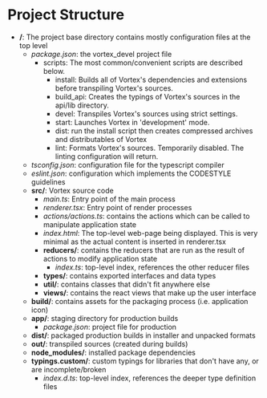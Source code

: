 # Project Structure

- **/**: The project base directory contains mostly configuration files at the top level
  - *package.json*: the vortex_devel project file
    - scripts: The most common/convenient scripts are described below.
      - install: Builds all of Vortex's dependencies and extensions before transpiling Vortex's sources.
      - build_api: Creates the typings of Vortex's sources in the api/lib directory.
      - devel: Transpiles Vortex's sources using strict settings.
      - start: Launches Vortex in 'development' mode.
      - dist: run the install script then creates compressed archives and distributables of Vortex
      - lint: Formats Vortex's sources. Temporarily disabled. The linting configuration will return.
  - *tsconfig.json*: configuration file for the typescript compiler
  - *eslint.json*: configuration which implements the CODESTYLE guidelines
  - **src/**: Vortex source code
    - *main.ts*: Entry point of the main process
    - *renderer.tsx*: Entry point of render processes
    - *actions/actions.ts*: contains the actions which can be called to manipulate
      application state
    - *index.html*: The top-level web-page being displayed. This is very minimal as
      the actual content is inserted in renderer.tsx
    - **reducers/**: contains the reducers that are run as the result of actions to
      modify application state
      - *index.ts*: top-level index, references the other reducer files
    - **types/**: contains exported interfaces and data types
    - **util/**: contains classes that didn't fit anywhere else
    - **views/**: contains the react views that make up the user interface
  - **build/**: contains assets for the packaging process (i.e. application icon)
  - **app/**: staging directory for production builds
    - *package.json*: project file for production
  - **dist/**: packaged production builds in installer and unpacked formats
  - **out/**: transpiled sources (created during builds)
  - **node_modules/**: installed package dependencies
  - **typings.custom/**: custom typings for libraries that don't have any, or are incomplete/broken
    - *index.d.ts*: top-level index, references the deeper type definition files
